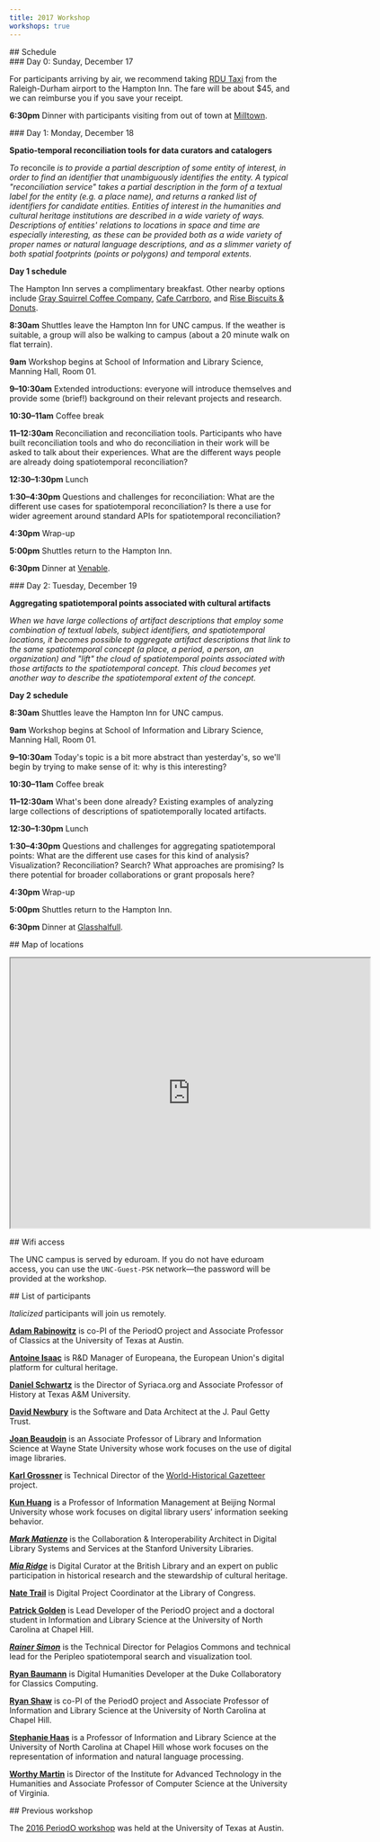 ```yaml
---
title: 2017 Workshop
workshops: true
---
```


<!-- note: MUST leave blank lines after paragraphs -->

<section>
## Schedule

<section>
### Day 0: Sunday, December 17

For participants arriving by air, we recommend taking [RDU Taxi](http://www.rdutaxiinc.com) from the Raleigh-Durham airport to the Hampton Inn. The fare will be about $45, and we can reimburse you if you save your receipt.

**6:30pm** Dinner with participants visiting from out of town at [Milltown](http://www.dininganddrinking.com).

</section>

<section>
### Day 1: Monday, December 18

**Spatio-temporal reconciliation tools for data curators and catalogers**

_To_ reconcile _is to provide a partial description of some entity of interest, in order to find an identifier that unambiguously identifies the entity. A typical "reconciliation service" takes a partial description in the form of a textual label for the entity (e.g. a place name), and returns a ranked list of identifiers for candidate entities. Entities of interest in the humanities and cultural heritage institutions are described in a wide variety of ways. Descriptions of entities' relations to locations in space and time are especially interesting, as these can be provided both as a wide variety of proper names or natural language descriptions, and as a slimmer variety of both spatial footprints (points or polygons) and temporal extents._ 

**Day 1 schedule**

The Hampton Inn serves a complimentary breakfast. Other nearby options include [Gray Squirrel Coffee Company](https://www.graysquirrelcoffee.com), [Cafe Carrboro](http://www.cafecarrboro.net), and [Rise Biscuits & Donuts](https://risebiscuitsdonuts.com/locations/carrboro/).

**8:30am** Shuttles leave the Hampton Inn for UNC campus. If the weather is suitable, a group will also be walking to campus (about a 20 minute walk on flat terrain).

**9am** Workshop begins at School of Information and Library Science, Manning Hall, Room 01. 

**9–10:30am** Extended introductions: everyone will introduce themselves and provide some (brief!) background on their relevant projects and research.

**10:30–11am** Coffee break

**11–12:30am** Reconciliation and reconciliation tools. Participants who have built reconciliation tools and who do reconciliation in their work will be asked to talk about their experiences. What are the different ways people are already doing spatiotemporal reconciliation?

**12:30–1:30pm** Lunch

**1:30–4:30pm** Questions and challenges for reconciliation: What are the different use cases for spatiotemporal reconciliation? Is there a use for wider agreement around standard APIs for spatiotemporal reconciliation? 

**4:30pm** Wrap-up

**5:00pm** Shuttles return to the Hampton Inn.

**6:30pm** Dinner at [Venable](http://venablebistro.com).

</section>

<section>
### Day 2: Tuesday, December 19

**Aggregating spatiotemporal points associated with cultural artifacts**

_When we have large collections of artifact descriptions that employ some combination of textual labels, subject identifiers, and spatiotemporal locations, it becomes possible to aggregate artifact descriptions that link to the same spatiotemporal concept (a place, a period, a person, an organization) and "lift" the cloud of spatiotemporal points associated with those artifacts to the spatiotemporal concept. This cloud becomes yet another way to describe the spatiotemporal extent of the concept._

**Day 2 schedule**

**8:30am** Shuttles leave the Hampton Inn for UNC campus.

**9am** Workshop begins at School of Information and Library Science, Manning Hall, Room 01.

**9–10:30am** Today's topic is a bit more abstract than yesterday's, so we'll begin by trying to make sense of it: why is this interesting?

**10:30–11am** Coffee break

**11–12:30am** What's been done already? Existing examples of analyzing large collections of descriptions of spatiotemporally located artifacts.

**12:30–1:30pm** Lunch

**1:30–4:30pm** Questions and challenges for aggregating spatiotemporal points: What are the different use cases for this kind of analysis? Visualization? Reconciliation? Search? What approaches are promising? Is there potential for broader collaborations or grant proposals here?

**4:30pm** Wrap-up

**5:00pm** Shuttles return to the Hampton Inn.

**6:30pm** Dinner at [Glasshalfull](https://glasshalfull.net).

</section>
</section>

<section>
## Map of locations

<p><iframe src="https://www.google.com/maps/d/embed?mid=1Gdu7joT1a4Vv6IKUjZHG0Y4cXo4TvmRE" width="640" height="480"></iframe></p>

</section>

<section>
## Wifi access

The UNC campus is served by eduroam. If you do not have eduroam access, you can use the `UNC-Guest-PSK` network—the password will be provided at the workshop.

</section>

<section>
## List of participants

_Italicized_ participants will join us remotely.

**[Adam Rabinowitz](https://liberalarts.utexas.edu/classics/faculty/atr253)** is co-PI of the PeriodO project and Associate Professor of Classics at the University of Texas at Austin.

**[Antoine Isaac](https://pro.europeana.eu/person/antoine-isaac)** is R&D Manager of Europeana, the European Union's digital platform for cultural heritage.

**[Daniel Schwartz](https://history.tamu.edu/schwartz-2/)** is the Director of Syriaca.org and Associate Professor of History at Texas A&M University.

**[David Newbury](http://blogs.getty.edu/iris/a-conversation-with-the-gettys-new-software-and-data-architect/)** is the Software and Data Architect at the J. Paul Getty Trust.

**[Joan Beaudoin](http://sis.wayne.edu/faculty/bio.php?id=61932)** is an Associate Professor of Library and Information Science at Wayne State University whose work focuses on the use of digital image libraries.

**[Karl Grossner](http://kgeographer.org)** is Technical Director of the [World-Historical Gazetteer](http://whgazetteer.org) project.

**[Kun Huang](https://sils.unc.edu/people/faculty/visiting-scholars)** is a Professor of Information Management at Beijing Normal University whose work focuses on digital library users’ information seeking behavior.

**[_Mark Matienzo_](http://matienzo.org)** is the Collaboration & Interoperability Architect in Digital Library Systems and Services at the Stanford University Libraries.

**[_Mia Ridge_](http://www.miaridge.com)** is Digital Curator at the British Library and an expert on public participation in historical research and the stewardship of cultural heritage.

**[Nate Trail](https://www.linkedin.com/in/natetrail/)** is Digital Project Coordinator at the Library of Congress.

**[Patrick Golden](https://ptgolden.org)** is Lead Developer of the PeriodO project and a doctoral student in Information and Library Science at the University of North Carolina at Chapel Hill.

**[_Rainer Simon_](https://rsimon.github.io)** is the Technical Director for Pelagios Commons and technical lead for the Peripleo spatiotemporal search and visualization tool.

**[Ryan Baumann](https://ryanfb.github.io)** is Digital Humanities Developer at the Duke Collaboratory for Classics Computing.

**[Ryan Shaw](https://aeshin.org)** is co-PI of the PeriodO project and Associate Professor of Information and Library Science at the University of North Carolina at Chapel Hill.

**[Stephanie Haas](https://sils.unc.edu/people/faculty/stephanie-haas)** is a Professor of Information and Library Science at the University of North Carolina at Chapel Hill whose work focuses on the representation of information and natural language processing.

**[Worthy Martin](https://engineering.virginia.edu/faculty/worthy-martin)** is Director of the Institute for Advanced Technology in the Humanities and Associate Professor of Computer Science at the University of Virginia.

</section>

<section>
## Previous workshop

The [2016 PeriodO workshop](/2016-workshop) was held at the University of Texas at Austin.

</section>
